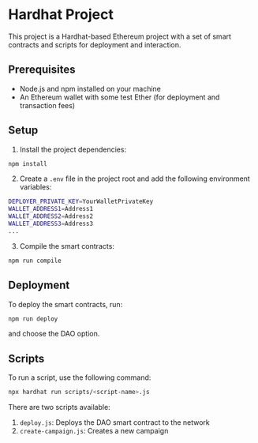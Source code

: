 # Hardhat Project

This project is a Hardhat-based Ethereum project with a set of smart contracts and scripts for deployment and interaction.

## Prerequisites

- Node.js and npm installed on your machine
- An Ethereum wallet with some test Ether (for deployment and transaction fees)

## Setup

1. Install the project dependencies:

```sh
npm install
```

2. Create a `.env` file in the project root and add the following environment variables:

```sh
DEPLOYER_PRIVATE_KEY=YourWalletPrivateKey
WALLET_ADDRESS1=Address1
WALLET_ADDRESS2=Address2
WALLET_ADDRESS3=Address3
...
```

3. Compile the smart contracts:

```sh
npm run compile
```

## Deployment

To deploy the smart contracts, run:

```sh
npm run deploy
```
and choose the DAO option.

## Scripts

To run a script, use the following command:

```sh
npx hardhat run scripts/<script-name>.js
```

There are two scripts available:

1. `deploy.js`: Deploys the DAO smart contract to the network
2. `create-campaign.js`: Creates a new campaign
